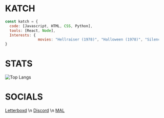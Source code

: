 # KATCH 

```js
const katch = {
  code: [Javascript, HTML, CSS, Python],
  tools: [React, Node],
  Interests: {
               movies: "Hellraiser (1978)", "Halloween (1978)", "Silence of the lambs", "Incantation"
}
```

# STATS
![Top Langs](https://github-readme-stats.vercel.app/api/top-langs/?username=ka-chng&layout=donut&theme=dark)

# SOCIALS
[Letterboxd](https://letterboxd.com/pocketwine) \n
[Discord](https://discord.gg/Szp9MQcedr) \n
[MAL](https://myanimelist.net/profile/v1llian)
